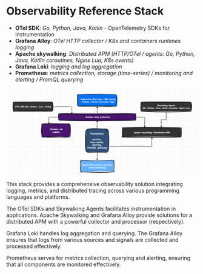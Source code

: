 # Observability Reference Stack

* **OTel SDK**: *Go, Python, Java, Kotlin* - OpenTelemetry SDKs for instrumentation
* **Grafana Alloy**: *OTel HTTP collector / K8s and containers runtimes logging*
* **Apache skywalking**: *Distributed APM (HTTP/OTel / agents: Go, Python, Java, Kotlin coroutines, Nginx Lua, K8s events)*
* **Grafana Loki**: *logging and log aggregation*
* **Prometheus**: *metrics collection, storage (time-series) / monitoring and alerting / PromQL querying*

![](docs/observability-ref.png)

This stack provides a comprehensive observability solution integrating logging, metrics, and distributed tracing across various programming languages and platforms. 

The OTel SDKs and Skywalking Agents facilitates instrumentation in applications. 
Apache Skywalking and Grafana Alloy provide solutions for a distributed APM with a powerful collector and processor (respectively).

Grafana Loki handles log aggregation and querying. The Grafana Alloy ensures that logs from various sources and signals are collected and processed effectively.

Prometheus serves for metrics collection, querying and alerting, ensuring that all components are monitored effectively.
